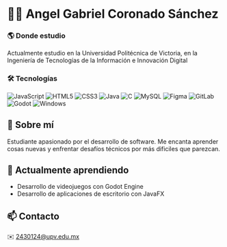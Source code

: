 # 👨‍💻 Angel Gabriel Coronado Sánchez  

### 🌎 Donde estudio
Actualmente estudio en la Universidad Politécnica de Victoria, en la Ingeniería de Tecnologías de la Información e Innovación Digital

### 🛠️ Tecnologías  
![JavaScript](https://img.shields.io/badge/-JavaScript-F7DF1E?logo=javascript&logoColor=black)
![HTML5](https://img.shields.io/badge/-HTML5-E34F26?logo=html5&logoColor=white)
![CSS3](https://img.shields.io/badge/-CSS3-1572B6?logo=css3&logoColor=white)
![Java](https://img.shields.io/badge/-Java-007396?logo=java&logoColor=white)
![C](https://img.shields.io/badge/-C-A8B9CC?logo=c&logoColor=black)
![MySQL](https://img.shields.io/badge/-MySQL-4479A1?logo=mysql&logoColor=white)
![Figma](https://img.shields.io/badge/-Figma-F24E1E?logo=figma&logoColor=white)
![GitLab](https://img.shields.io/badge/-GitLab-FCA121?logo=gitlab&logoColor=white)
![Godot](https://img.shields.io/badge/-Godot-478CBF?logo=godotengine&logoColor=white)
![Windows](https://img.shields.io/badge/-Windows-0078D6?logo=windows&logoColor=white)

## 📌 Sobre mí  
Estudiante apasionado por el desarrollo de software. Me encanta aprender cosas nuevas y enfrentar desafíos técnicos por más dificiles que parezcan. 

## 🌱 Actualmente aprendiendo  
- Desarrollo de videojuegos con Godot Engine  
- Desarrollo de aplicaciones de escritorio con JavaFX

## 📫 Contacto  
✉️ [2430124@upv.edu.mx](mailto:2430124@upv.edu.mx)  
